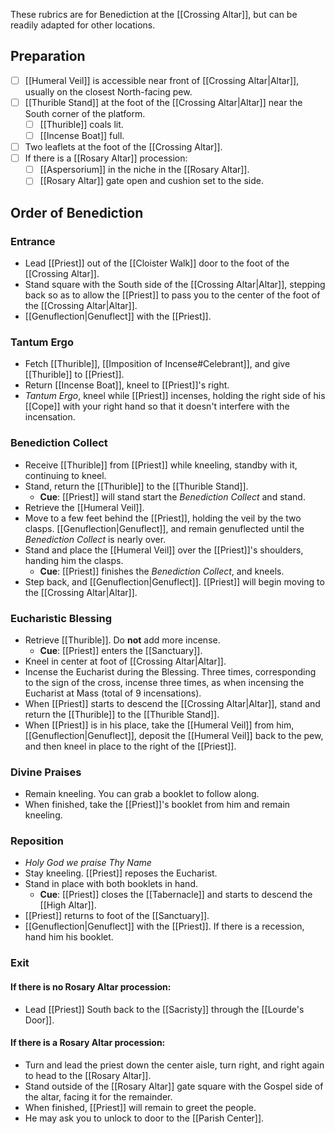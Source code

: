 These rubrics are for Benediction at the [[Crossing Altar]], but can be readily adapted for other locations.

## Preparation
- [ ] [[Humeral Veil]] is accessible near front of [[Crossing Altar|Altar]], usually on the closest North-facing pew.
- [ ] [[Thurible Stand]] at the foot of the [[Crossing Altar|Altar]] near the South corner of the platform.
	- [ ] [[Thurible]] coals lit.
	- [ ] [[Incense Boat]] full. 
- [ ] Two leaflets at the foot of the [[Crossing Altar]].
- [ ] If there is a [[Rosary Altar]] procession:
	- [ ] [[Aspersorium]] in the niche in the [[Rosary Altar]].
	- [ ] [[Rosary Altar]] gate open and cushion set to the side.

## Order of Benediction
### Entrance
- Lead [[Priest]] out of the [[Cloister Walk]] door to the foot of the [[Crossing Altar]].
- Stand square with the South side of the [[Crossing Altar|Altar]], stepping back so as to allow the [[Priest]] to pass you to the center of the foot of the [[Crossing Altar|Altar]].
- [[Genuflection|Genuflect]] with the [[Priest]].

### Tantum Ergo
- Fetch [[Thurible]], [[Imposition of Incense#Celebrant]], and give [[Thurible]] to [[Priest]].
- Return [[Incense Boat]], kneel to [[Priest]]'s right.
- _Tantum Ergo_, kneel while [[Priest]] incenses, holding the right side of his [[Cope]] with your right hand so that it doesn't interfere with the incensation.

### Benediction Collect
- Receive [[Thurible]] from [[Priest]] while kneeling, standby with it, continuing to kneel.
- Stand, return the [[Thurible]] to the [[Thurible Stand]].
	- **Cue**: [[Priest]] will stand start the _Benediction Collect_ and stand.
- Retrieve the [[Humeral Veil]].
- Move to a few feet behind the [[Priest]], holding the veil by the two clasps. [[Genuflection|Genuflect]], and remain genuflected until the _Benediction Collect_ is nearly over.
- Stand and place the [[Humeral Veil]] over the [[Priest]]'s shoulders, handing him the clasps.
	- **Cue**: [[Priest]] finishes the _Benediction Collect_, and kneels.
- Step back, and [[Genuflection|Genuflect]]. [[Priest]] will begin moving to the [[Crossing Altar|Altar]].

### Eucharistic Blessing
- Retrieve [[Thurible]]. Do **not** add more incense.
	- **Cue**: [[Priest]] enters the [[Sanctuary]].
- Kneel in center at foot of [[Crossing Altar|Altar]].
- Incense the Eucharist during the Blessing. Three times, corresponding to the sign of the cross, incense three times, as when incensing the Eucharist at Mass (total of 9 incensations).
- When [[Priest]] starts to descend the [[Crossing Altar|Altar]], stand and return the [[Thurible]] to the [[Thurible Stand]].
- When [[Priest]] is in his place, take the [[Humeral Veil]] from him, [[Genuflection|Genuflect]], deposit the [[Humeral Veil]] back to the pew, and then kneel in place to the right of the [[Priest]].

### Divine Praises
- Remain kneeling. You can grab a booklet to follow along.
- When finished, take the [[Priest]]'s booklet from him and remain kneeling.

### Reposition
- _Holy God we praise Thy Name_
- Stay kneeling. [[Priest]] reposes the Eucharist.
- Stand in place with both booklets in hand.
	- **Cue**: [[Priest]] closes the [[Tabernacle]] and starts to descend the [[High Altar]].
- [[Priest]] returns to foot of the [[Sanctuary]].
- [[Genuflection|Genuflect]] with the [[Priest]]. If there is a recession, hand him his booklet.

### Exit

#### If there is no Rosary Altar procession:

- Lead [[Priest]] South back to the [[Sacristy]] through the [[Lourde's Door]].

#### If there is a Rosary Altar procession:

- Turn and lead the priest down the center aisle, turn right, and right again to head to the [[Rosary Altar]].
- Stand outside of the [[Rosary Altar]] gate square with the Gospel side of the altar, facing it for the remainder.
- When finished, [[Priest]] will remain to greet the people.
- He may ask you to unlock to door to the [[Parish Center]].